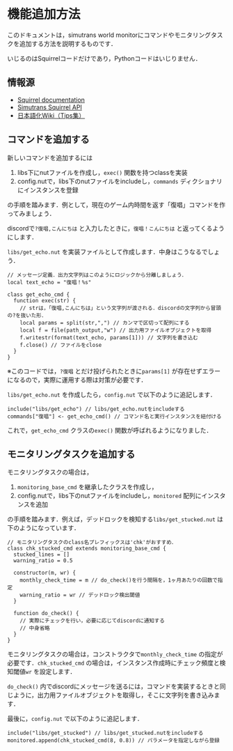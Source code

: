 # 機能追加方法

このドキュメントは，simutrans world monitorにコマンドやモニタリングタスクを追加する方法を説明するものです．

いじるのはSquirrelコードだけであり，Pythonコードはいじりません．

## 情報源

- [Squirrel documentation](http://www.squirrel-lang.org/squirreldoc/index.html)
- [Simutrans Squirrel API](http://dwachs.github.io/simutrans-sqapi-doc/index.html)
- [日本語化Wiki（Tips集）](https://japanese.simutrans.com/index.php?%A5%B9%A5%AF%A5%EA%A5%D7%A5%C8%B3%AB%C8%AF%2FTips%BD%B8)

## コマンドを追加する

新しいコマンドを追加するには

1. libs下にnutファイルを作成し，`exec()` 関数を持つclassを実装
2. config.nutで，libs下のnutファイルをincludeし，`commands` ディクショナリにインスタンスを登録

の手順を踏みます．例として，現在のゲーム内時間を返す「復唱」コマンドを作ってみましょう．

discordで`?復唱,こんにちは` と入力したときに，`復唱！こんにちは` と返ってくるようにします．

`libs/get_echo.nut` を実装ファイルとして作成します．中身はこうなるでしょう．

```squirrel
// メッセージ定義．出力文字列はこのようにロジックから分離しましょう．
local text_echo = "復唱！%s"

class get_echo_cmd {
  function exec(str) {
    // strは，「復唱,こんにちは」という文字列が渡される．discordの文字列から冒頭の?を抜いた形．
    local params = split(str,",") // カンマで区切って配列にする
    local f = file(path_output,"w") // 出力用ファイルオブジェクトを取得
    f.writestr(format(text_echo, params[1])) // 文字列を書き込む
    f.close() // ファイルをclose
  }
}
```

※このコードでは，`?復唱` とだけ投げられたときに`params[1]` が存在せずエラーになるので，実際に運用する際は対策が必要です．

`libs/get_echo.nut` を作成したら，`config.nut` で以下のように追記します．

```squirrel
include("libs/get_echo") // libs/get_echo.nutをincludeする
commands["復唱"] <- get_echo_cmd() // コマンド名と実行インスタンスを紐付ける
```

これで，`get_echo_cmd` クラスの`exec()` 関数が呼ばれるようになりました．

## モニタリングタスクを追加する

モニタリングタスクの場合は，

1. `monitoring_base_cmd` を継承したクラスを作成し，
2. config.nutで，libs下のnutファイルをincludeし，`monitored` 配列にインスタンスを追加

の手順を踏みます．例えば，デッドロックを検知する`libs/get_stucked.nut` は下のようになっています．

```squirrel
// モニタリングタスクのclass名プレフィックスは'chk'がおすすめ．
class chk_stucked_cmd extends monitoring_base_cmd {
  stucked_lines = []
  warning_ratio = 0.5
  
  constructor(m, wr) {
    monthly_check_time = m // do_check()を行う間隔を，1ヶ月あたりの回数で指定
    warning_ratio = wr // デッドロック検出閾値
  }
  
  function do_check() {
    // 実際にチェックを行い，必要に応じてdiscordに通知する
  	// 中身省略
  }
}
```

モニタリングタスクの場合は，コンストラクタで`monthly_check_time` の指定が必要です．`chk_stucked_cmd` の場合は，インスタンス作成時にチェック頻度と検知閾値`wr` を設定します．

`do_check()` 内でdiscordにメッセージを送るには，コマンドを実装するときと同じように，出力用ファイルオブジェクトを取得し，そこに文字列を書き込みます．

最後に，`config.nut` で以下のように追記します．

```squirrel
include("libs/get_stucked") // libs/get_stucked.nutをincludeする
monitored.append(chk_stucked_cmd(8, 0.8)) // パラメータを指定しながら登録
```

